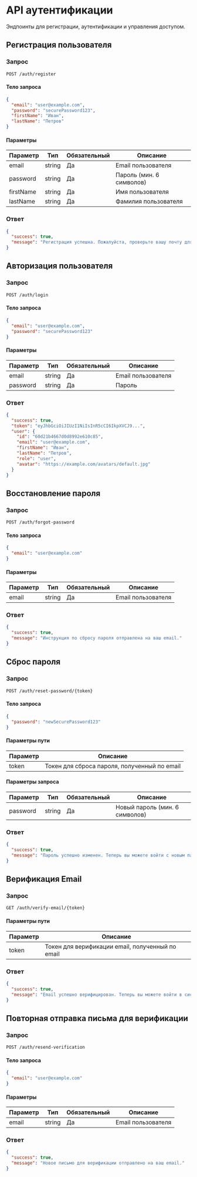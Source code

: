 # API аутентификации

Эндпоинты для регистрации, аутентификации и управления доступом.

## Регистрация пользователя

### Запрос

```
POST /auth/register
```

#### Тело запроса

```json
{
  "email": "user@example.com",
  "password": "securePassword123",
  "firstName": "Иван",
  "lastName": "Петров"
}
```

#### Параметры

| Параметр | Тип | Обязательный | Описание |
|---------|-----|-------------|----------|
| email | string | Да | Email пользователя |
| password | string | Да | Пароль (мин. 6 символов) |
| firstName | string | Да | Имя пользователя |
| lastName | string | Да | Фамилия пользователя |

### Ответ

```json
{
  "success": true,
  "message": "Регистрация успешна. Пожалуйста, проверьте вашу почту для верификации аккаунта."
}
```

## Авторизация пользователя

### Запрос

```
POST /auth/login
```

#### Тело запроса

```json
{
  "email": "user@example.com",
  "password": "securePassword123"
}
```

#### Параметры

| Параметр | Тип | Обязательный | Описание |
|---------|-----|-------------|----------|
| email | string | Да | Email пользователя |
| password | string | Да | Пароль |

### Ответ

```json
{
  "success": true,
  "token": "eyJhbGciOiJIUzI1NiIsInR5cCI6IkpXVCJ9...",
  "user": {
    "id": "60d21b4667d0d8992e610c85",
    "email": "user@example.com",
    "firstName": "Иван",
    "lastName": "Петров",
    "role": "user",
    "avatar": "https://example.com/avatars/default.jpg"
  }
}
```

## Восстановление пароля

### Запрос

```
POST /auth/forgot-password
```

#### Тело запроса

```json
{
  "email": "user@example.com"
}
```

#### Параметры

| Параметр | Тип | Обязательный | Описание |
|---------|-----|-------------|----------|
| email | string | Да | Email пользователя |

### Ответ

```json
{
  "success": true,
  "message": "Инструкция по сбросу пароля отправлена на ваш email."
}
```

## Сброс пароля

### Запрос

```
POST /auth/reset-password/{token}
```

#### Тело запроса

```json
{
  "password": "newSecurePassword123"
}
```

#### Параметры пути

| Параметр | Описание |
|---------|----------|
| token | Токен для сброса пароля, полученный по email |

#### Параметры запроса

| Параметр | Тип | Обязательный | Описание |
|---------|-----|-------------|----------|
| password | string | Да | Новый пароль (мин. 6 символов) |

### Ответ

```json
{
  "success": true,
  "message": "Пароль успешно изменен. Теперь вы можете войти с новым паролем."
}
```

## Верификация Email

### Запрос

```
GET /auth/verify-email/{token}
```

#### Параметры пути

| Параметр | Описание |
|---------|----------|
| token | Токен для верификации email, полученный по email |

### Ответ

```json
{
  "success": true,
  "message": "Email успешно верифицирован. Теперь вы можете войти в систему."
}
```

## Повторная отправка письма для верификации

### Запрос

```
POST /auth/resend-verification
```

#### Тело запроса

```json
{
  "email": "user@example.com"
}
```

#### Параметры

| Параметр | Тип | Обязательный | Описание |
|---------|-----|-------------|----------|
| email | string | Да | Email пользователя |

### Ответ

```json
{
  "success": true,
  "message": "Новое письмо для верификации отправлено на ваш email."
}
```
